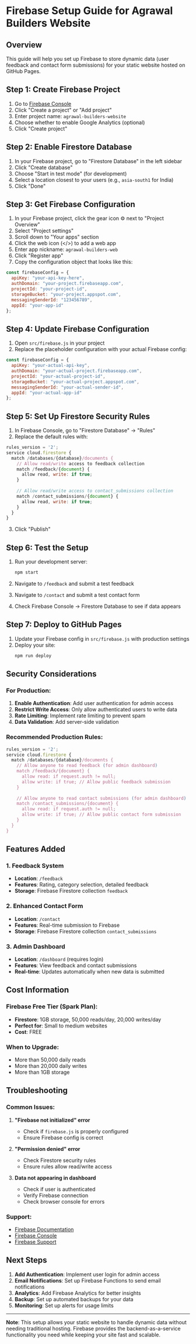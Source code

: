 # Firebase Setup Guide for Agrawal Builders Website

## Overview
This guide will help you set up Firebase to store dynamic data (user feedback and contact form submissions) for your static website hosted on GitHub Pages.

## Step 1: Create Firebase Project

1. Go to [Firebase Console](https://console.firebase.google.com/)
2. Click "Create a project" or "Add project"
3. Enter project name: `agrawal-builders-website`
4. Choose whether to enable Google Analytics (optional)
5. Click "Create project"

## Step 2: Enable Firestore Database

1. In your Firebase project, go to "Firestore Database" in the left sidebar
2. Click "Create database"
3. Choose "Start in test mode" (for development)
4. Select a location closest to your users (e.g., `asia-south1` for India)
5. Click "Done"

## Step 3: Get Firebase Configuration

1. In your Firebase project, click the gear icon ⚙️ next to "Project Overview"
2. Select "Project settings"
3. Scroll down to "Your apps" section
4. Click the web icon (</>) to add a web app
5. Enter app nickname: `agrawal-builders-web`
6. Click "Register app"
7. Copy the configuration object that looks like this:

```javascript
const firebaseConfig = {
  apiKey: "your-api-key-here",
  authDomain: "your-project.firebaseapp.com",
  projectId: "your-project-id",
  storageBucket: "your-project.appspot.com",
  messagingSenderId: "123456789",
  appId: "your-app-id"
};
```

## Step 4: Update Firebase Configuration

1. Open `src/firebase.js` in your project
2. Replace the placeholder configuration with your actual Firebase config:

```javascript
const firebaseConfig = {
  apiKey: "your-actual-api-key",
  authDomain: "your-actual-project.firebaseapp.com",
  projectId: "your-actual-project-id",
  storageBucket: "your-actual-project.appspot.com",
  messagingSenderId: "your-actual-sender-id",
  appId: "your-actual-app-id"
};
```

## Step 5: Set Up Firestore Security Rules

1. In Firebase Console, go to "Firestore Database" → "Rules"
2. Replace the default rules with:

```javascript
rules_version = '2';
service cloud.firestore {
  match /databases/{database}/documents {
    // Allow read/write access to feedback collection
    match /feedback/{document} {
      allow read, write: if true;
    }
    
    // Allow read/write access to contact_submissions collection
    match /contact_submissions/{document} {
      allow read, write: if true;
    }
  }
}
```

3. Click "Publish"

## Step 6: Test the Setup

1. Run your development server:
   ```bash
   npm start
   ```

2. Navigate to `/feedback` and submit a test feedback
3. Navigate to `/contact` and submit a test contact form
4. Check Firebase Console → Firestore Database to see if data appears

## Step 7: Deploy to GitHub Pages

1. Update your Firebase config in `src/firebase.js` with production settings
2. Deploy your site:
   ```bash
   npm run deploy
   ```

## Security Considerations

### For Production:
1. **Enable Authentication**: Add user authentication for admin access
2. **Restrict Write Access**: Only allow authenticated users to write data
3. **Rate Limiting**: Implement rate limiting to prevent spam
4. **Data Validation**: Add server-side validation

### Recommended Production Rules:
```javascript
rules_version = '2';
service cloud.firestore {
  match /databases/{database}/documents {
    // Allow anyone to read feedback (for admin dashboard)
    match /feedback/{document} {
      allow read: if request.auth != null;
      allow write: if true; // Allow public feedback submission
    }
    
    // Allow anyone to read contact submissions (for admin dashboard)
    match /contact_submissions/{document} {
      allow read: if request.auth != null;
      allow write: if true; // Allow public contact form submission
    }
  }
}
```

## Features Added

### 1. Feedback System
- **Location**: `/feedback`
- **Features**: Rating, category selection, detailed feedback
- **Storage**: Firebase Firestore collection `feedback`

### 2. Enhanced Contact Form
- **Location**: `/contact`
- **Features**: Real-time submission to Firebase
- **Storage**: Firebase Firestore collection `contact_submissions`

### 3. Admin Dashboard
- **Location**: `/dashboard` (requires login)
- **Features**: View feedback and contact submissions
- **Real-time**: Updates automatically when new data is submitted

## Cost Information

### Firebase Free Tier (Spark Plan):
- **Firestore**: 1GB storage, 50,000 reads/day, 20,000 writes/day
- **Perfect for**: Small to medium websites
- **Cost**: FREE

### When to Upgrade:
- More than 50,000 daily reads
- More than 20,000 daily writes
- More than 1GB storage

## Troubleshooting

### Common Issues:

1. **"Firebase not initialized" error**
   - Check if `firebase.js` is properly configured
   - Ensure Firebase config is correct

2. **"Permission denied" error**
   - Check Firestore security rules
   - Ensure rules allow read/write access

3. **Data not appearing in dashboard**
   - Check if user is authenticated
   - Verify Firebase connection
   - Check browser console for errors

### Support:
- [Firebase Documentation](https://firebase.google.com/docs)
- [Firebase Console](https://console.firebase.google.com/)
- [Firebase Support](https://firebase.google.com/support)

## Next Steps

1. **Add Authentication**: Implement user login for admin access
2. **Email Notifications**: Set up Firebase Functions to send email notifications
3. **Analytics**: Add Firebase Analytics for better insights
4. **Backup**: Set up automated backups for your data
5. **Monitoring**: Set up alerts for usage limits

---

**Note**: This setup allows your static website to handle dynamic data without needing traditional hosting. Firebase provides the backend-as-a-service functionality you need while keeping your site fast and scalable. 